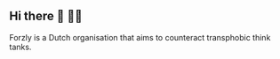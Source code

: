 ## Hi there 👋 🏳️‍⚧️

Forzly is a Dutch organisation that aims to counteract transphobic think tanks.
